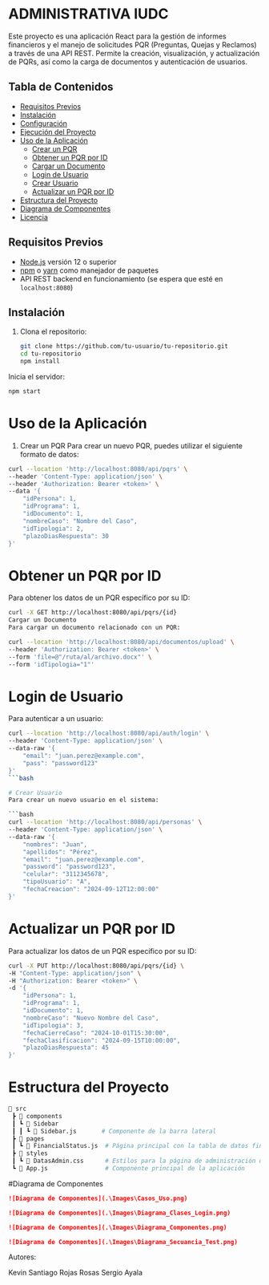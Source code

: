 # ADMINISTRATIVA IUDC

Este proyecto es una aplicación React para la gestión de informes financieros y el manejo de solicitudes PQR (Preguntas, Quejas y Reclamos) a través de una API REST. Permite la creación, visualización, y actualización de PQRs, así como la carga de documentos y autenticación de usuarios.

## Tabla de Contenidos

- [Requisitos Previos](#requisitos-previos)
- [Instalación](#instalación)
- [Configuración](#configuración)
- [Ejecución del Proyecto](#ejecución-del-proyecto)
- [Uso de la Aplicación](#uso-de-la-aplicación)
  - [Crear un PQR](#crear-un-pqr)
  - [Obtener un PQR por ID](#obtener-un-pqr-por-id)
  - [Cargar un Documento](#cargar-un-documento)
  - [Login de Usuario](#login-de-usuario)
  - [Crear Usuario](#crear-usuario)
  - [Actualizar un PQR por ID](#actualizar-un-pqr-por-id)
- [Estructura del Proyecto](#estructura-del-proyecto)
- [Diagrama de Componentes](#diagrama-de-componentes)
- [Licencia](#licencia)

## Requisitos Previos

- [Node.js](https://nodejs.org/) versión 12 o superior
- [npm](https://www.npmjs.com/) o [yarn](https://yarnpkg.com/) como manejador de paquetes
- API REST backend en funcionamiento (se espera que esté en `localhost:8080`)

## Instalación

1. Clona el repositorio:
   ```bash
   git clone https://github.com/tu-usuario/tu-repositorio.git
   cd tu-repositorio
   npm install
Inicia el servidor:
```bash
npm start
```
# Uso de la Aplicación

1. Crear un PQR
Para crear un nuevo PQR, puedes utilizar el siguiente formato de datos:

```bash
curl --location 'http://localhost:8080/api/pqrs' \
--header 'Content-Type: application/json' \
--header 'Authorization: Bearer <token>' \
--data '{
    "idPersona": 1,
    "idPrograma": 1,
    "idDocumento": 1,
    "nombreCaso": "Nombre del Caso",
    "idTipologia": 2,
    "plazoDiasRespuesta": 30
}'
```
# Obtener un PQR por ID

Para obtener los datos de un PQR específico por su ID:

```bash
curl -X GET http://localhost:8080/api/pqrs/{id}
Cargar un Documento
Para cargar un documento relacionado con un PQR:
```

```bash
curl --location 'http://localhost:8080/api/documentos/upload' \
--header 'Authorization: Bearer <token>' \
--form 'file=@"/ruta/al/archivo.docx"' \
--form 'idTipologia="1"'
```

# Login de Usuario
Para autenticar a un usuario:

```bash
curl --location 'http://localhost:8080/api/auth/login' \
--header 'Content-Type: application/json' \
--data-raw '{
    "email": "juan.perez@example.com",
    "pass": "password123"
}'
```bash

# Crear Usuario
Para crear un nuevo usuario en el sistema:

```bash
curl --location 'http://localhost:8080/api/personas' \
--header 'Content-Type: application/json' \
--data-raw '{
    "nombres": "Juan",
    "apellidos": "Pérez",
    "email": "juan.perez@example.com",
    "password": "password123",
    "celular": "3112345678",
    "tipoUsuario": "A",
    "fechaCreacion": "2024-09-12T12:00:00"
}'
```

# Actualizar un PQR por ID
Para actualizar los datos de un PQR específico por su ID:

```bash
curl -X PUT http://localhost:8080/api/pqrs/{id} \
-H "Content-Type: application/json" \
-H "Authorization: Bearer <token>" \
-d '{
    "idPersona": 1,
    "idPrograma": 1,
    "idDocumento": 1,
    "nombreCaso": "Nuevo Nombre del Caso",
    "idTipologia": 3,
    "fechaCierreCaso": "2024-10-01T15:30:00",
    "fechaClasificacion": "2024-09-15T10:00:00",
    "plazoDiasRespuesta": 45
}'
```
# Estructura del Proyecto
```bash
📂 src
 ┣ 📂 components
 ┃ ┗ 📂 Sidebar
 ┃ ┃ ┗ 📜 Sidebar.js       # Componente de la barra lateral
 ┣ 📂 pages
 ┃ ┗ 📜 FinancialStatus.js  # Página principal con la tabla de datos financieros y PQRs
 ┣ 📂 styles
 ┃ ┗ 📜 DatasAdmin.css      # Estilos para la página de administración de datos
 ┗ 📜 App.js                # Componente principal de la aplicación
```
#Diagrama de Componentes

```markdown
![Diagrama de Componentes](.\Images\Casos_Uso.png)
```

```markdown
![Diagrama de Componentes](.\Images\Diagrama_Clases_Login.png)
```

```markdown
![Diagrama de Componentes](.\Images\Diagrama_Componentes.png)
```

```markdown
![Diagrama de Componentes](.\Images\Diagrama_Secuancia_Test.png)
```


Autores:

Kevin Santiago Rojas Rosas
Sergio Ayala



